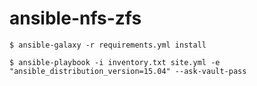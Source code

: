 # ansible-nfs-zfs

`$ ansible-galaxy -r requirements.yml install`

`$ ansible-playbook -i inventory.txt site.yml -e "ansible_distribution_version=15.04" --ask-vault-pass`

